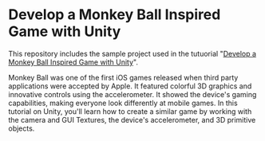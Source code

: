 Develop a Monkey Ball Inspired Game with Unity
==============================================
This repository includes the sample project used in the tutuorial "[Develop a Monkey Ball Inspired Game with Unity](https://code.tutsplus.com/tutorials/develop-a-monkey-ball-inspired-game-with-unity--cms-21416)".

Monkey Ball was one of the first iOS games released when third party applications were accepted by Apple. It featured colorful 3D graphics and innovative controls using the accelerometer. It showed the device's gaming capabilities, making everyone look differently at mobile games. In this tutorial on Unity, you'll learn how to create a similar game by working with  the camera and GUI Textures, the device's accelerometer, and 3D primitive objects.

